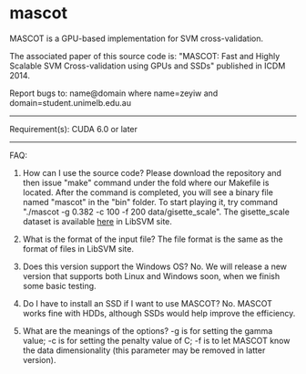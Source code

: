 mascot
======
MASCOT is a GPU-based implementation for SVM cross-validation.

The associated paper of this source code is: "MASCOT: Fast and Highly Scalable SVM Cross-validation using GPUs and SSDs" published in ICDM 2014.

Report bugs to: name@domain where name=zeyiw and domain=student.unimelb.edu.au

---------
Requirement(s):
CUDA 6.0 or later

---------
FAQ:

1. How can I use the source code?
Please download the repository and then issue "make" command under the fold where our Makefile is located. After the command is completed, you will see a binary file named "mascot" in the "bin" folder. To start playing it, try command "./mascot -g 0.382 -c 100 -f 200 data/gisette_scale". The gisette_scale dataset is available <a href="http://www.csie.ntu.edu.tw/~cjlin/libsvmtools/datasets/binary.html#gisette">here</a> in LibSVM site.

2. What is the format of the input file?
The file format is the same as the format of files in LibSVM site.

3. Does this version support the Windows OS?
No. We will release a new version that supports both Linux and Windows soon, when we finish some basic testing.

4. Do I have to install an SSD if I want to use MASCOT?
No. MASCOT works fine with HDDs, although SSDs would help improve the efficiency.

5. What are the meanings of the options?
-g is for setting the gamma value; -c is for setting the penalty value of C; -f is to let MASCOT know the data dimensionality (this parameter may be removed in latter version).
